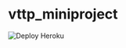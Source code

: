 # vttp_miniproject

![Deploy Heroku](https://github.com/lyon-tan96/vttp_miniproject/actions/workflows/main.yaml/badge.svg)
